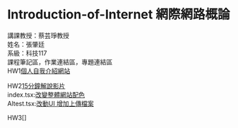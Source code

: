 # Introduction-of-Internet 網際網路概論  
講課教授：蔡芸琤教授  
姓名：張肇廷  
系級：科技117  
課程筆記區，作業連結區，專題連結區  
HW1[個人自我介紹網站]( https://chaotingchong-crypto.github.io/Introduction-of-Internet//blob/main/mosque-website-template/index.html/)    
  
HW2[15分鐘解說影片](https://youtu.be/SK_q5R51Bnk)  
index.tsx:[改變整體網站配色](https://github.com/chaotingchong-crypto/Introduction-of-Internet/blob/main/index.tsx)  
Altest.tsx:[改動UI 增加上傳檔案](https://github.com/chaotingchong-crypto/Introduction-of-Internet/blob/main/AItest.tsx)    
  
HW3[]

